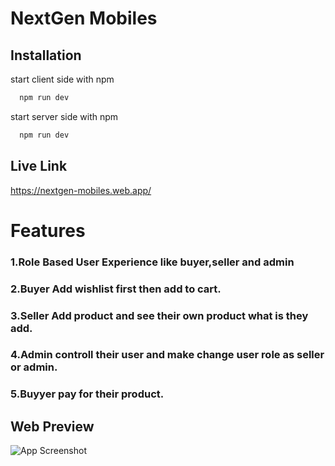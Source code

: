 
# NextGen Mobiles


## Installation

start  client side with npm

```bash
  npm run dev
```
    
start server side with npm

```bash
  npm run dev
```
    
## Live Link

https://nextgen-mobiles.web.app/

# Features
### 1.Role Based User Experience like buyer,seller and admin
### 2.Buyer Add wishlist first then add to cart.
### 3.Seller Add product and see their own product what is they add.
### 4.Admin controll their user and make change user role as seller or admin.
### 5.Buyyer pay for their product.
## Web Preview

![App Screenshot](https://i.ibb.co.com/51bVVn6/Next-Gen-Mobiles.png)

